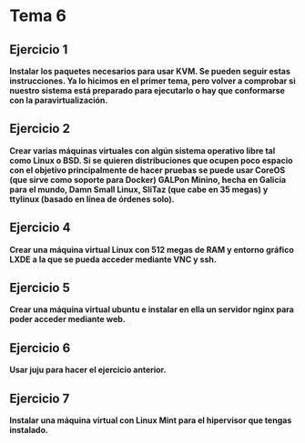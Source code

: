 
Tema 6
======

Ejercicio 1
-----------

**Instalar los paquetes necesarios para usar KVM. Se pueden seguir estas instrucciones. Ya lo hicimos en el primer tema, pero volver a comprobar si nuestro sistema está preparado para ejecutarlo o hay que conformarse con la paravirtualización.**


Ejercicio 2
-----------

**Crear varias máquinas virtuales con algún sistema operativo libre tal como Linux o BSD. Si se quieren distribuciones que ocupen poco espacio con el objetivo principalmente de hacer pruebas se puede usar CoreOS (que sirve como soporte para Docker) GALPon Minino, hecha en Galicia para el mundo, Damn Small Linux, SliTaz (que cabe en 35 megas) y ttylinux (basado en línea de órdenes solo).**


Ejercicio 4
-----------

**Crear una máquina virtual Linux con 512 megas de RAM y entorno gráfico LXDE a la que se pueda acceder mediante VNC y ssh.**


Ejercicio 5
-----------

**Crear una máquina virtual ubuntu e instalar en ella un servidor nginx para poder acceder mediante web.**


Ejercicio 6
-----------

**Usar juju para hacer el ejercicio anterior.**


Ejercicio 7
-----------

**Instalar una máquina virtual con Linux Mint para el hipervisor que tengas instalado.**
